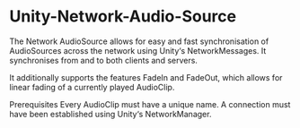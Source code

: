 # Unity-Network-Audio-Source
The Network AudioSource allows for easy and fast synchronisation of AudioSources across the network using Unity‘s NetworkMessages. It synchronises from and to both clients and servers.

It additionally supports the features FadeIn and FadeOut, which allows for linear fading of a currently played AudioClip.


Prerequisites
Every AudioClip must have a unique name.
A connection must have been established using Unity‘s NetworkManager.